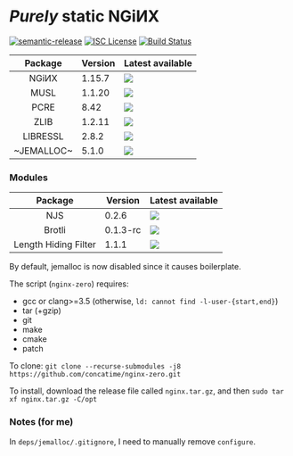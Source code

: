# _Purely_ static NGiИX
[![semantic-release](https://img.shields.io/badge/%20%20%F0%9F%93%A6%F0%9F%9A%80-semantic--release-e10079.svg?longCache=true&style=flat-square)](//github.com/semantic-release/semantic-release)
[![ISC License](https://img.shields.io/badge/license-ISC-brightgreen.svg?longCache=true&style=flat-square)](//www.isc.org/downloads/software-support-policy/isc-license/)
[![Build Status](https://travis-ci.org/concatime/nginx-zero.svg?branch=master)](//travis-ci.org/concatime/nginx-zero)

Package | Version | Latest available
:------:|---------|-
NGiИX   | 1.15.7  | [![](https://repology.org/badge/latest-versions/nginx.svg)](//nginx.org/en/CHANGES)
MUSL    | 1.1.20  | [![](https://repology.org/badge/latest-versions/musl.svg)](//git.musl-libc.org/cgit/musl/tree/WHATSNEW)
PCRE    | 8.42    | [![](https://repology.org/badge/latest-versions/pcre.svg)](//pcre.org/original/changelog.txt)
ZLIB    | 1.2.11  | [![](https://repology.org/badge/latest-versions/zlib.svg)](//zlib.net/ChangeLog.txt)
LIBRESSL| 2.8.2   | [![](https://repology.org/badge/latest-versions/libressl.svg)](//raw.githubusercontent.com/libressl-portable/portable/master/ChangeLog)
~JEMALLOC~| 5.1.0 | [![](https://repology.org/badge/latest-versions/jemalloc.svg)](//raw.githubusercontent.com/aerospike/jemalloc/master/ChangeLog)

### Modules
Package              | Version | Latest available
:-------------------:|---------|-
NJS                  | 0.2.6   | [![](https://img.shields.io/github/tag/nginx/njs.svg?maxAge=2592000)](//nginx.org/en/docs/njs/changes.html)
Brotli               | 0.1.3-rc| [![](https://img.shields.io/github/tag/eustas/ngx_brotli.svg?maxAge=2592000)](//github.com/eustas/ngx_brotli/releases)
Length Hiding Filter | 1.1.1   | [![](https://img.shields.io/github/tag/nulab/nginx-length-hiding-filter-module.svg?maxAge=2592000)](//github.com/nulab/nginx-length-hiding-filter-module/releases)


By default, jemalloc is now disabled since it causes boilerplate.

The script (`nginx-zero`) requires:
 - gcc or clang>=3.5 (otherwise, `ld: cannot find -l-user-{start,end}`)
 - tar (+gzip)
 - git
 - make
 - cmake
 - patch

To clone:
`git clone --recurse-submodules -j8 https://github.com/concatime/nginx-zero.git`

To install, download the release file called `nginx.tar.gz`, and then
`sudo tar xf nginx.tar.gz -C/opt`

### Notes (for me)
In `deps/jemalloc/.gitignore`, I need to manually remove `configure`.
